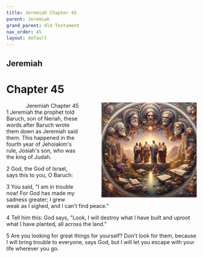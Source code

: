 ```yaml
---
title: Jeremiah Chapter 45
parent: Jeremiah
grand_parent: Old Testament
nav_order: 45
layout: default
---
```


## Jeremiah

# Chapter 45

<div style="clear: both; text-align: right;">
    <div style="max-width: 50%; height: auto; float: right; margin: 0 0 10px 10px; padding-left: 10%;">
        <img src="/assets/Image/Jeremiah/500/45.jpg" alt="Jeremiah Chapter 45" class="chapter-image">
    </div>
    <figcaption style="font-size: 14px; text-align: right;">Jeremiah Chapter 45</figcaption>
</div>
1 Jeremiah the prophet told Baruch, son of Neriah, these words after Baruch wrote them down as Jeremiah said them. This happened in the fourth year of Jehoiakim's rule, Josiah's son, who was the king of Judah.

2 God, the God of Israel, says this to you, O Baruch:

3 You said, "I am in trouble now! For God has made my sadness greater; I grew weak as I sighed, and I can't find peace."

4 Tell him this: God says, "Look, I will destroy what I have built and uproot what I have planted, all across the land."

5 Are you looking for great things for yourself? Don't look for them, because I will bring trouble to everyone, says God, but I will let you escape with your life wherever you go.



